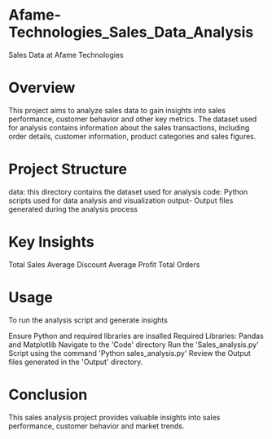 # Afame-Technologies_Sales_Data_Analysis
Sales Data at Afame Technologies

# Overview
This project aims to analyze sales data to gain insights into sales performance, customer behavior and other key metrics. The dataset used for analysis contains information about the sales transactions, including order details, customer information, product categories and sales figures.

# Project Structure
data: this directory contains the dataset used for analysis
code: Python scripts used for data analysis and visualization
output- Output files generated during the analysis process

# Key Insights
Total Sales
Average Discount
Average Profit
Total Orders

# Usage
To run the analysis script and generate insights

Ensure Python and required libraries are insalled
Required Libraries: Pandas and Matplotlib
Navigate to the 'Code' directory
Run the 'Sales_analysis.py' Script using the command 'Python sales_analysis.py'
Review the Output files generated in the 'Output' directory.

# Conclusion
This sales analysis project provides valuable insights into sales performance, customer behavior and market trends.
